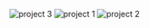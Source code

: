 ![project 3](https://github.com/vzha2011/AICryptoInvestmentAdvice/assets/93365293/0d533f47-ed2d-4634-9629-bff2081937ff)
![project 1](https://github.com/vzha2011/AICryptoInvestmentAdvice/assets/93365293/e9fbd836-3f58-4635-8492-aa56eeb70838)
![project 2](https://github.com/vzha2011/AICryptoInvestmentAdvice/assets/93365293/5416a0d9-641a-4c79-8f8a-5161f83770ee)
